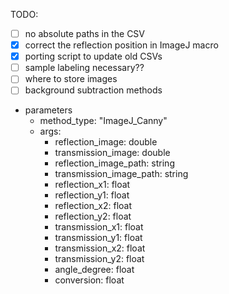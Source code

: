 TODO: 
 - [ ] no absolute paths in the CSV
 - [x] correct the reflection position in ImageJ macro
 - [x] porting script to update old CSVs
 - [ ] sample labeling necessary??
 - [ ] where to store images
 - [ ] background subtraction methods

- parameters
  - method_type: "ImageJ_Canny"
  - args:
    - reflection_image: double
    - transmission_image: double
    - reflection_image_path: string
    - transmission_image_path: string
    - reflection_x1: float
    - reflection_y1: float
    - reflection_x2: float
    - reflection_y2: float
    - transmission_x1: float
    - transmission_y1: float
    - transmission_x2: float
    - transmission_y2: float
    - angle_degree: float
    - conversion: float